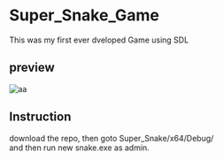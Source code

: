 # Super_Snake_Game
This was my first ever dveloped Game using SDL<br><h2>preview</h2>
![aa](https://user-images.githubusercontent.com/83497932/121216133-70f08480-c8a2-11eb-99d9-5e740729fd76.png)
<br><h2>Instruction</h2>
download the repo, then goto Super_Snake/x64/Debug/<br>
and then run new snake.exe as admin.
